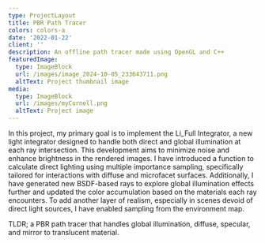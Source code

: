 ```yaml
---
type: ProjectLayout
title: PBR Path Tracer
colors: colors-a
date: '2022-01-22'
client: ''
description: An offline path tracer made using OpenGL and C++
featuredImage:
  type: ImageBlock
  url: /images/image_2024-10-05_233643711.png
  altText: Project thumbnail image
media:
  type: ImageBlock
  url: /images/myCornell.png
  altText: Project image
---
```

In this project, my primary goal is to implement the Li\_Full Integrator, a new light integrator designed to handle both direct and global illumination at each ray intersection. This development aims to minimize noise and enhance brightness in the rendered images. I have introduced a function to calculate direct lighting using multiple importance sampling, specifically tailored for interactions with diffuse and microfacet surfaces. Additionally, I have generated new BSDF-based rays to explore global illumination effects further and updated the color accumulation based on the materials each ray encounters. To add another layer of realism, especially in scenes devoid of direct light sources, I have enabled sampling from the environment map.

TLDR; a PBR path tracer that handles global illumination, diffuse, specular, and mirror to translucent material.



